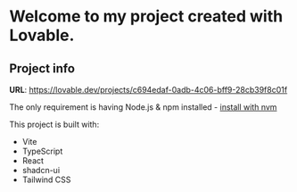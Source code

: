 # Welcome to my project created with Lovable.

## Project info

**URL**: https://lovable.dev/projects/c694edaf-0adb-4c06-bff9-28cb39f8c01f


The only requirement is having Node.js & npm installed - [install with nvm](https://github.com/nvm-sh/nvm#installing-and-updating)

This project is built with:

- Vite
- TypeScript
- React
- shadcn-ui
- Tailwind CSS